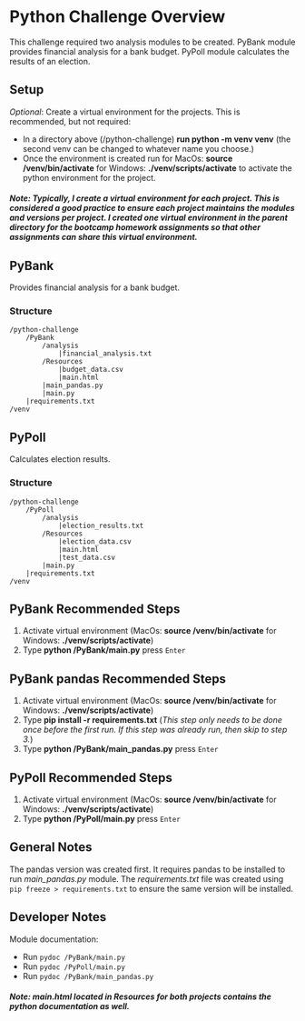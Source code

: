 # Python Challenge Overview
This challenge required two analysis modules to be created.  PyBank module provides financial analysis for a bank budget.  PyPoll module calculates the results of an election.

## Setup
*Optional*: Create a virtual environment for the projects.  This is recommended, but not required:
* In a directory above (/python-challenge) **run python -m venv venv** (the second venv can be changed to whatever name you choose.)
* Once the environment is created run for MacOs: **source /venv/bin/activate** for Windows: **./venv/scripts/activate** to activate the python environment for the project.
##### *Note*: Typically, I create a virtual environment for each project.  This is considered a good practice to ensure each project maintains the modules and versions per project.  I created one virtual environment in the parent directory for the bootcamp homework assignments so that other assignments can share this virtual environment.  


## PyBank

Provides financial analysis for a bank budget.

### Structure
    /python-challenge
        /PyBank
            /analysis
                |financial_analysis.txt
            /Resources
                |budget_data.csv
                |main.html
            |main_pandas.py
            |main.py
        |requirements.txt
    /venv

## PyPoll

Calculates election results.

### Structure
    /python-challenge
        /PyPoll
            /analysis
                |election_results.txt
            /Resources
                |election_data.csv
                |main.html
                |test_data.csv
            |main.py
        |requirements.txt
    /venv

## PyBank Recommended Steps
1. Activate virtual environment (MacOs: **source /venv/bin/activate** for Windows: **./venv/scripts/activate**)
2. Type **python /PyBank/main.py** press `Enter`
## PyBank pandas Recommended Steps
1. Activate virtual environment (MacOs: **source /venv/bin/activate** for Windows: **./venv/scripts/activate**)
2. Type **pip install -r requirements.txt** (*This step only needs to be done once before the first run.  If this step was already run, then skip to step 3.*)
3. Type **python /PyBank/main_pandas.py** press `Enter`
## PyPoll Recommended Steps
1. Activate virtual environment (MacOs: **source /venv/bin/activate** for Windows: **./venv/scripts/activate**)
2. Type **python /PyPoll/main.py** press `Enter`

## General Notes
The pandas version was created first.  It requires pandas to be installed to run *main_pandas.py* module.  The *requirements.txt* file was created using `pip freeze > requirements.txt` to ensure the same version will be installed.

## Developer Notes
Module documentation: 

* Run `pydoc /PyBank/main.py`
* Run `pydoc /PyPoll/main.py`
* Run `pydoc /PyBank/main_pandas.py`

##### *Note*: *main.html* located in Resources for both projects contains the python documentation as well.
